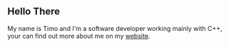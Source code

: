 ## Hello There

My name is Timo and I'm a software developer working mainly with C++, your can find out more about me on my [website](https://Time0o.github.io).
